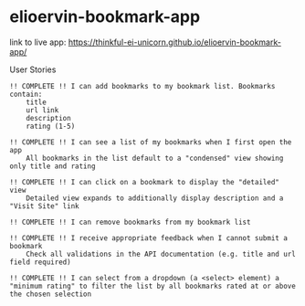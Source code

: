 # elioervin-bookmark-app
link to live app: https://thinkful-ei-unicorn.github.io/elioervin-bookmark-app/

 User Stories

    !! COMPLETE !! I can add bookmarks to my bookmark list. Bookmarks contain:
        title
        url link
        description
        rating (1-5)

    !! COMPLETE !! I can see a list of my bookmarks when I first open the app
        All bookmarks in the list default to a "condensed" view showing only title and rating

    !! COMPLETE !! I can click on a bookmark to display the "detailed" view
        Detailed view expands to additionally display description and a "Visit Site" link

    !! COMPLETE !! I can remove bookmarks from my bookmark list

    !! COMPLETE !! I receive appropriate feedback when I cannot submit a bookmark
        Check all validations in the API documentation (e.g. title and url field required)

    !! COMPLETE !! I can select from a dropdown (a <select> element) a "minimum rating" to filter the list by all bookmarks rated at or above the chosen selection